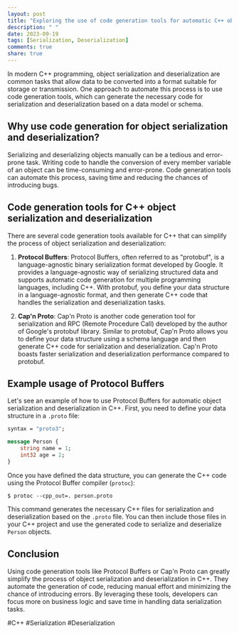 ```yaml
---
layout: post
title: "Exploring the use of code generation tools for automatic C++ object serialization and deserialization"
description: " "
date: 2023-09-19
tags: [Serialization, Deserialization]
comments: true
share: true
---
```


In modern C++ programming, object serialization and deserialization are common tasks that allow data to be converted into a format suitable for storage or transmission. One approach to automate this process is to use code generation tools, which can generate the necessary code for serialization and deserialization based on a data model or schema.

## Why use code generation for object serialization and deserialization?

Serializing and deserializing objects manually can be a tedious and error-prone task. Writing code to handle the conversion of every member variable of an object can be time-consuming and error-prone. Code generation tools can automate this process, saving time and reducing the chances of introducing bugs.

## Code generation tools for C++ object serialization and deserialization

There are several code generation tools available for C++ that can simplify the process of object serialization and deserialization:

1. **Protocol Buffers**: Protocol Buffers, often referred to as "protobuf", is a language-agnostic binary serialization format developed by Google. It provides a language-agnostic way of serializing structured data and supports automatic code generation for multiple programming languages, including C++. With protobuf, you define your data structure in a language-agnostic format, and then generate C++ code that handles the serialization and deserialization tasks.

2. **Cap'n Proto**: Cap'n Proto is another code generation tool for serialization and RPC (Remote Procedure Call) developed by the author of Google's protobuf library. Similar to protobuf, Cap'n Proto allows you to define your data structure using a schema language and then generate C++ code for serialization and deserialization. Cap'n Proto boasts faster serialization and deserialization performance compared to protobuf.

## Example usage of Protocol Buffers

Let's see an example of how to use Protocol Buffers for automatic object serialization and deserialization in C++. First, you need to define your data structure in a `.proto` file:

```protobuf
syntax = "proto3";

message Person {
    string name = 1;
    int32 age = 2;
}
```

Once you have defined the data structure, you can generate the C++ code using the Protocol Buffer compiler (`protoc`):

```
$ protoc --cpp_out=. person.proto
```

This command generates the necessary C++ files for serialization and deserialization based on the `.proto` file. You can then include those files in your C++ project and use the generated code to serialize and deserialize `Person` objects.

## Conclusion

Using code generation tools like Protocol Buffers or Cap'n Proto can greatly simplify the process of object serialization and deserialization in C++. They automate the generation of code, reducing manual effort and minimizing the chance of introducing errors. By leveraging these tools, developers can focus more on business logic and save time in handling data serialization tasks.

#C++ #Serialization #Deserialization